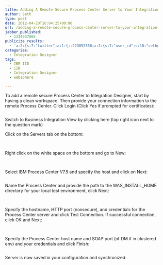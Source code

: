 ```yaml
---
title: Adding A Remote Secure Process Center Server to Your Integration Designer
author: Seth
type: post
date: 2012-04-20T16:04:25+00:00
url: /adding-a-remote-secure-process-center-server-to-your-integration-designer/
jabber_published:
  - 1334937865
publicize_results:
  - 'a:2:{s:7:"twitter";a:1:{i:223852360;a:2:{s:7:"user_id";s:10:"sethgagnon";s:7:"post_id";s:18:"193369555752595458";}}s:2:"fb";a:1:{i:585439918;a:2:{s:7:"user_id";s:9:"585439918";s:7:"post_id";s:17:"10150811717049919";}}}'
categories:
  - Integration Designer
tags:
  - IBM IID
  - IID
  - Integration Designer
  - websphere

---
```

To add a remote secure Process Center to Integration Designer, start by having a clean workspace. Then provide your connection information to the remote Process Center. Click Login (Click Yes if prompted for certificates):

[<img class="alignnone size-full wp-image-117" title="securePC1" src="https://i0.wp.com/www.sethgagnon.com/wp-content/uploads/2012/04/securepc12.png?resize=600%2C375" alt="" srcset="https://i1.wp.com/sethgagnon.com/wp-content/uploads/2012/04/securepc12.png?w=1280 1280w, https://i1.wp.com/sethgagnon.com/wp-content/uploads/2012/04/securepc12.png?resize=300%2C187 300w, https://i1.wp.com/sethgagnon.com/wp-content/uploads/2012/04/securepc12.png?resize=1024%2C640 1024w, https://i1.wp.com/sethgagnon.com/wp-content/uploads/2012/04/securepc12.png?resize=480%2C300 480w" sizes="(max-width: 600px) 100vw, 600px" data-recalc-dims="1" />][1]

<!--more-->

Switch to Business Integration View by clicking here (top right icon next to the question mark)

Click on the Servers tab on the bottom:

 [<img class="alignnone size-full wp-image-118" title="securePC3" src="https://i2.wp.com/www.sethgagnon.com/wp-content/uploads/2012/04/securepc3.png?resize=600%2C375" alt="" srcset="https://i1.wp.com/sethgagnon.com/wp-content/uploads/2012/04/securepc3.png?w=1280 1280w, https://i1.wp.com/sethgagnon.com/wp-content/uploads/2012/04/securepc3.png?resize=300%2C187 300w, https://i1.wp.com/sethgagnon.com/wp-content/uploads/2012/04/securepc3.png?resize=1024%2C640 1024w, https://i1.wp.com/sethgagnon.com/wp-content/uploads/2012/04/securepc3.png?resize=480%2C300 480w" sizes="(max-width: 600px) 100vw, 600px" data-recalc-dims="1" />][2]

Right click on the white space on the bottom and go to New:

 [<img class="alignnone size-full wp-image-119" title="securePC4" src="https://i2.wp.com/www.sethgagnon.com/wp-content/uploads/2012/04/securepc4.png?resize=600%2C375" alt="" srcset="https://i2.wp.com/sethgagnon.com/wp-content/uploads/2012/04/securepc4.png?w=1280 1280w, https://i2.wp.com/sethgagnon.com/wp-content/uploads/2012/04/securepc4.png?resize=300%2C187 300w, https://i2.wp.com/sethgagnon.com/wp-content/uploads/2012/04/securepc4.png?resize=1024%2C640 1024w, https://i2.wp.com/sethgagnon.com/wp-content/uploads/2012/04/securepc4.png?resize=480%2C300 480w" sizes="(max-width: 600px) 100vw, 600px" data-recalc-dims="1" />][3]

Select IBM Process Center V7.5 and specify the host and click on Next:

[<img class="alignnone size-full wp-image-120" title="securePC5" src="https://i0.wp.com/www.sethgagnon.com/wp-content/uploads/2012/04/securepc5.png?resize=600%2C375" alt="" srcset="https://i1.wp.com/sethgagnon.com/wp-content/uploads/2012/04/securepc5.png?w=1280 1280w, https://i1.wp.com/sethgagnon.com/wp-content/uploads/2012/04/securepc5.png?resize=300%2C187 300w, https://i1.wp.com/sethgagnon.com/wp-content/uploads/2012/04/securepc5.png?resize=1024%2C640 1024w, https://i1.wp.com/sethgagnon.com/wp-content/uploads/2012/04/securepc5.png?resize=480%2C300 480w" sizes="(max-width: 600px) 100vw, 600px" data-recalc-dims="1" />][4]

Name the Process Center and provide the path to the WAS\_INSTALL\_HOME directory for your local test environment, click Next:

 [<img class="alignnone size-full wp-image-121" title="securePC6" src="https://i1.wp.com/www.sethgagnon.com/wp-content/uploads/2012/04/securepc6.png?resize=600%2C375" alt="" srcset="https://i2.wp.com/sethgagnon.com/wp-content/uploads/2012/04/securepc6.png?w=1280 1280w, https://i2.wp.com/sethgagnon.com/wp-content/uploads/2012/04/securepc6.png?resize=300%2C187 300w, https://i2.wp.com/sethgagnon.com/wp-content/uploads/2012/04/securepc6.png?resize=1024%2C640 1024w, https://i2.wp.com/sethgagnon.com/wp-content/uploads/2012/04/securepc6.png?resize=480%2C300 480w" sizes="(max-width: 600px) 100vw, 600px" data-recalc-dims="1" />][5]

Specify the hostname, HTTP port (nonsecure), and credentials for the Process Center server and click Test Connection. If successful connection, click OK and Next:

 [<img class="alignnone size-full wp-image-122" title="securePC7" src="https://i0.wp.com/www.sethgagnon.com/wp-content/uploads/2012/04/securepc7.png?resize=600%2C375" alt="" srcset="https://i1.wp.com/sethgagnon.com/wp-content/uploads/2012/04/securepc7.png?w=1280 1280w, https://i1.wp.com/sethgagnon.com/wp-content/uploads/2012/04/securepc7.png?resize=300%2C187 300w, https://i1.wp.com/sethgagnon.com/wp-content/uploads/2012/04/securepc7.png?resize=1024%2C640 1024w, https://i1.wp.com/sethgagnon.com/wp-content/uploads/2012/04/securepc7.png?resize=480%2C300 480w" sizes="(max-width: 600px) 100vw, 600px" data-recalc-dims="1" />][6]

Specify the Process Center host name and SOAP port (of DM if in clustered env) and your credentials and click Finish:

[<img class="alignnone size-full wp-image-123" title="securePC8" src="https://i2.wp.com/www.sethgagnon.com/wp-content/uploads/2012/04/securepc8.png?resize=600%2C375" alt="" srcset="https://i2.wp.com/sethgagnon.com/wp-content/uploads/2012/04/securepc8.png?w=1280 1280w, https://i2.wp.com/sethgagnon.com/wp-content/uploads/2012/04/securepc8.png?resize=300%2C187 300w, https://i2.wp.com/sethgagnon.com/wp-content/uploads/2012/04/securepc8.png?resize=1024%2C640 1024w, https://i2.wp.com/sethgagnon.com/wp-content/uploads/2012/04/securepc8.png?resize=480%2C300 480w" sizes="(max-width: 600px) 100vw, 600px" data-recalc-dims="1" />][7]

Server is now saved in your configuration and synchronized:

 [<img class="alignnone size-full wp-image-124" title="securePC9" src="https://i2.wp.com/www.sethgagnon.com/wp-content/uploads/2012/04/securepc9.png?resize=600%2C375" alt="" srcset="https://i0.wp.com/sethgagnon.com/wp-content/uploads/2012/04/securepc9.png?w=1280 1280w, https://i0.wp.com/sethgagnon.com/wp-content/uploads/2012/04/securepc9.png?resize=300%2C187 300w, https://i0.wp.com/sethgagnon.com/wp-content/uploads/2012/04/securepc9.png?resize=1024%2C640 1024w, https://i0.wp.com/sethgagnon.com/wp-content/uploads/2012/04/securepc9.png?resize=480%2C300 480w" sizes="(max-width: 600px) 100vw, 600px" data-recalc-dims="1" />][8]

 [1]: https://i0.wp.com/www.sethgagnon.com/wp-content/uploads/2012/04/securepc12.png
 [2]: https://i2.wp.com/www.sethgagnon.com/wp-content/uploads/2012/04/securepc3.png
 [3]: https://i2.wp.com/www.sethgagnon.com/wp-content/uploads/2012/04/securepc4.png
 [4]: https://i0.wp.com/www.sethgagnon.com/wp-content/uploads/2012/04/securepc5.png
 [5]: https://i1.wp.com/www.sethgagnon.com/wp-content/uploads/2012/04/securepc6.png
 [6]: https://i0.wp.com/www.sethgagnon.com/wp-content/uploads/2012/04/securepc7.png
 [7]: https://i2.wp.com/www.sethgagnon.com/wp-content/uploads/2012/04/securepc8.png
 [8]: https://i2.wp.com/www.sethgagnon.com/wp-content/uploads/2012/04/securepc9.png
